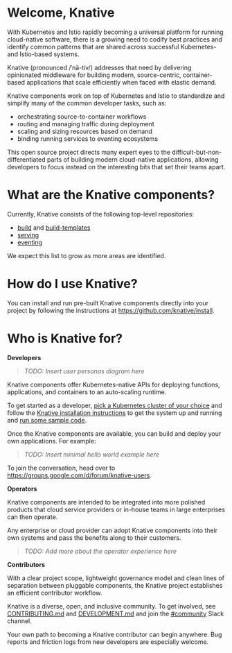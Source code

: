 # Welcome, Knative

With Kubernetes and Istio rapidly becoming a universal platform for running
cloud-native software, there is a growing need to codify best practices and
identify common patterns that are shared across successful Kubernetes- and
Istio-based systems.

Knative (pronounced /ˈnā-tiv/) addresses that need by delivering opinionated
middleware for building modern, source-centric, container-based applications
that scale efficiently when faced with elastic demand. 

Knative components work on top of Kubernetes and Istio to standardize and
simplify many of the common developer tasks, such as:

- orchestrating source-to-container workflows
- routing and managing traffic during deployment
- scaling and sizing resources based on demand
- binding running services to eventing ecosystems

This open source project directs many expert eyes to the
difficult-but-non-differentiated parts of building modern cloud-native
applications, allowing developers to focus instead on the interesting bits that
set their teams apart.


# What are the Knative components?

Currently, Knative consists of the following top-level repositories:

- [build](https://github.com/knative/build) and
  [build-templates](https://github.com/knative/build-templates)
- [serving](https://github.com/knative/serving)
- [eventing](https://github.com/knative/eventing)

We expect this list to grow as more areas are identified.


# How do I use Knative?

You can install and run pre-built Knative components directly into your project
by following the instructions at https://github.com/knative/install.


# Who is Knative for?

**Developers**

 > *TODO: Insert user personas diagram here*

Knative components offer Kubernetes-native APIs for deploying functions,
applications, and containers to an auto-scaling runtime.

To get started as a developer, [pick a Kubernetes cluster of your
choice](https://kubernetes.io/docs/setup/pick-right-solution/) and follow the
[Knative installation instructions](https://github.com/knative/install) to get
the system up and running and [run some sample code](./sample/README.md).

Once the Knative components are available, you can build and deploy your own
applications. For example:

> *TODO: Insert minimal hello world example here*

To join the conversation, head over to
https://groups.google.com/d/forum/knative-users.

**Operators**

Knative components are intended to be integrated into more polished products
that cloud service providers or in-house teams in large enterprises can then
operate. 

Any enterprise or cloud provider can adopt Knative components into their own
systems and pass the benefits along to their customers.

> *TODO: Add more about the operator experience here*

**Contributors**

With a clear project scope, lightweight governance model and clean lines of
separation between pluggable components, the Knative project establishes an
efficient contributor workflow.

Knative is a diverse, open, and inclusive community. To get involved, see
[CONTRIBUTING.md](./CONTRIBUTING.md) and [DEVELOPMENT.md](./DEVELOPMENT.md) and
join the [#community](https://knative.slack.com/messages/C92U2C59P/) Slack
channel.

Your own path to becoming a Knative contributor can begin anywhere. Bug reports
and friction logs from new developers are especially welcome.